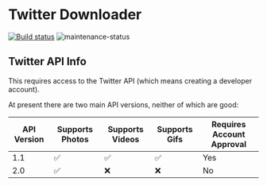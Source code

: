 # Twitter Downloader

[![Build status](https://github.com/jacob-pro/twitter-dl/actions/workflows/rust.yml/badge.svg)](https://github.com/jacob-pro/twitter-dl/actions)
![maintenance-status](https://img.shields.io/badge/maintenance-experimental-blue.svg)

## Twitter API Info

This requires access to the Twitter API (which means creating a developer account).

At present there are two main API versions, neither of which are good:

| API Version | Supports Photos | Supports Videos | Supports Gifs | Requires Account Approval |
|-------------|-----------------|-----------------|---------------|---------------------------|
| 1.1         | ✅               | ✅               | ✅             | Yes                       |
| 2.0         | ✅               | ❌               | ❌             | No                        |
